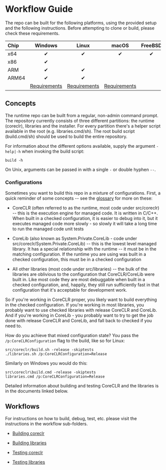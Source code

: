 # Workflow Guide

The repo can be built for the following platforms, using the provided setup and the following instructions. Before attempting to clone or build, please check these requirements.

| Chip  | Windows  | Linux    | macOS    | FreeBSD  |
| :---- | :------: | :------: | :------: | :------: |
| x64   | &#x2714; | &#x2714; | &#x2714; | &#x2714; |
| x86   | &#x2714; |          |          |          |
| ARM   | &#x2714; | &#x2714; |          |          |
| ARM64 | &#x2714; | &#x2714; |          |          |
|       | [Requirements](requirements/windows-requirements.md) | [Requirements](requirements/linux-requirements.md) | [Requirements](requirements/macos-requirements.md) |

## Concepts

The runtime repo can be built from a regular, non-admin command prompt. The repository currently consists of three different partitions: the runtime (coreclr), libraries and the installer. For every partition there's a helper script available in the root (e.g. libraries.cmd/sh). The root build script (build.cmd/sh) should be used to build the entire repository.

For information about the different options available, supply the argument `-help|-h` when invoking the build script:
```
build -h
```
On Unix, arguments can be passed in with a single `-` or double hyphen `--`.

### Configurations

Sometimes you want to build this repo in a mixture of configurations. First, a quick reminder of some concepts -- see the [glossary](../project/glossary.md) for more on these:

* CoreCLR (often referred to as the runtime, most code under src/coreclr) -- this is the execution engine for managed code. It is written in C/C++. When built in a checked configuration, it is easier to debug into it, but it executes managed code more slowly - so slowly it will take a long time to run the managed code unit tests
 
* CoreLib (also known as System.Private.CoreLib - code under src/coreclr/System.Private.CoreLib) -- this is the lowest level managed library. It has a special relationship with the runtime -- it must be in the matching configuration. If the runtime you are using was built in a checked configuration, this must be in a checked configuration

* All other libraries (most code under src/libraries) -- the bulk of the libraries are oblivious to the configuration that CoreCLR/CoreLib were built in. Like most code they are most debuggable when built in a checked configuration, and, happily, they still run sufficiently fast in that configuration that it's acceptable for development work.

So if you're working in CoreCLR proper, you likely want to build everything in the checked configuration. If you're working in most libraries, you probably want to use checked libraries with release CoreCLR and CoreLib. And if you're working in CoreLib - you probably want to try to get the job done with release CoreCLR and CoreLib, and fall back to checked if you need to.

How do you achieve that mixed configuration state? You pass the `/p:CoreCLRConfiguration` flag to the build, like so for Linux:

```
src/coreclr/build.sh -release -skiptests
./libraries.sh /p:CoreCLRConfiguration=Release
```

Similarly on Windows you would do this:
```
src\coreclr\build.cmd -release -skiptests
libraries.cmd /p:CoreCLRConfiguration=Release
```

Detailed information about building and testing CoreCLR and the libraries is in the documents linked below.

## Workflows

For instructions on how to build, debug, test, etc. please visit the instructions in the workflow sub-folders.

- [Building coreclr](building/coreclr/README.md)
- [Building libraries](building/libraries/README.md)

- [Testing coreclr](testing/coreclr/testing.md)
- [Testing libraries](testing/libraries/testing.md)